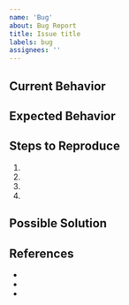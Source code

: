 ```yaml
---
name: 'Bug'
about: Bug Report
title: Issue title
labels: bug
assignees: ''
---
```


<!--- Provide a general summary of the issue in the Title above -->
<!--- Be sure to add relevant tags -->

## Current Behavior
<!--- Tell us what happens instead of the expected behavior -->

## Expected Behavior
<!--- Tell us what should happen -->

## Steps to Reproduce
<!--- reproduce this bug. Include code to reproduce, if relevant -->
1.
2.
3.
4.

## Possible Solution
<!--- If possible suggest a fix/reason for the bug -->

## References
<!---Reference any links that you think could be useful --->
- 
- 
-
